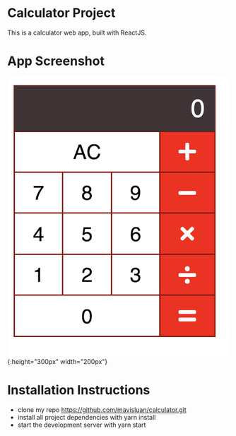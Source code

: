 # Calculator Project
This is a calculator web app, built with ReactJS.


# App Screenshot
![screenshot](src/screenshot.png){:height="300px" width="200px"}



# Installation Instructions
- clone my repo https://github.com/mavisluan/calculator.git
- install all project dependencies with yarn install
- start the development server with yarn start
